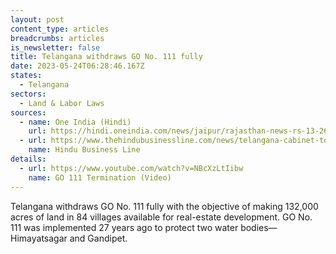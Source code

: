 ```yaml
---
layout: post
content_type: articles
breadcrumbs: articles
is_newsletter: false
title: Telangana withdraws GO No. 111 fully
date: 2023-05-24T06:28:46.167Z
states:
  - Telangana
sectors:
  - Land & Labor Laws
sources:
  - name: One India (Hindi)
    url: https://hindi.oneindia.com/news/jaipur/rajasthan-news-rs-13-26-crore-approved-for-drinking-water-in-shyam-nagar-jaipur-773390.html
  - url: https://www.thehindubusinessline.com/news/telangana-cabinet-to-withdraw-the-go-111/article66867024.ece
    name: Hindu Business Line
details:
  - url: https://www.youtube.com/watch?v=NBcXzLtIibw
    name: GO 111 Termination (Video)
---
```

Telangana withdraws GO No. 111 fully with the objective of making 132,000 acres of land in 84 villages available for real-estate development. GO No. 111 was implemented 27 years ago to protect two water bodies— Himayatsagar and Gandipet.
